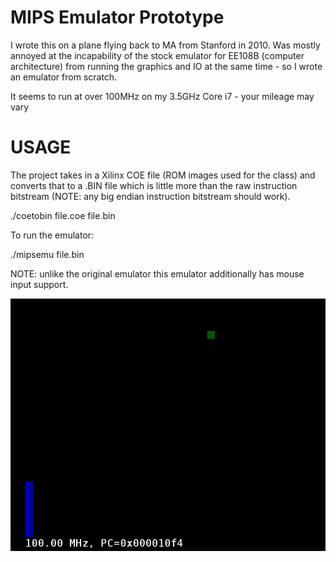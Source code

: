 MIPS Emulator Prototype
==========

I wrote this on a plane flying back to MA from Stanford in 2010.  Was mostly annoyed at the incapability of the stock emulator for EE108B (computer architecture) from running the graphics and IO at the same time - so I wrote an emulator from scratch.

It seems to run at over 100MHz on my 3.5GHz Core i7 - your mileage may vary

USAGE
===
The project takes in a Xilinx COE file (ROM images used for the class) and converts that to a .BIN file which is little more than the raw instruction bitstream (NOTE: any big endian instruction bitstream should work).

./coetobin file.coe file.bin

To run the emulator:

./mipsemu file.bin

NOTE: unlike the original emulator this emulator additionally has mouse input support.

![Screenshot 1](/screenshots/pong.png)

